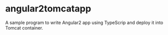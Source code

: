 # angular2tomcatapp
A sample program to write Angular2 app using TypeScrip and deploy it into Tomcat container.

